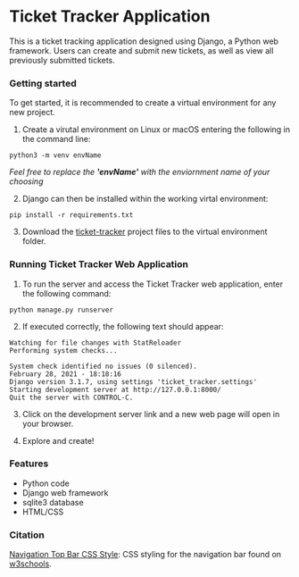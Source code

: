# Ticket Tracker Application

This is a ticket tracking application designed using Django, a Python web framework. Users can create and submit new tickets, as well as view all previously submitted tickets.

### Getting started
To get started, it is recommended to create a virtual environment for any new project.

1. Create a virutal environment on Linux or macOS entering the following in the command line:

```
python3 -m venv envName
```
   *Feel free to replace the **'envName'** with the enviornment name of your choosing*

2. Django can then be installed within the working virtal environment: 

```
pip install -r requirements.txt
```

3. Download the [ticket-tracker](https://github.com/clofaso/ticket-tracker) project files to the virtual environment folder.

### Running Ticket Tracker Web Application
1. To run the server and access the Ticket Tracker web application, enter the following command:

```
python manage.py runserver
```

2. If executed correctly, the following text should appear:

```
Watching for file changes with StatReloader
Performing system checks...

System check identified no issues (0 silenced).
February 28, 2021 - 18:18:16
Django version 3.1.7, using settings 'ticket_tracker.settings'
Starting development server at http://127.0.0.1:8000/
Quit the server with CONTROL-C.
```

3. Click on the development server link and a new web page will open in your browser.

4. Explore and create!

### Features
* Python code
* Django web framework
* sqlite3 database
* HTML/CSS

### Citation
[Navigation Top Bar CSS Style](https://github.com/clofaso/ticket-tracker/blob/main/templates/navbar.html): CSS styling for the navigation bar found on [w3schools](https://www.w3schools.com/howto/howto_js_topnav.asp).
